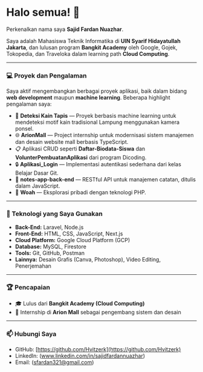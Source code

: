 # Halo semua! 👋

Perkenalkan nama saya **Sajid Fardan Nuazhar**.

Saya adalah Mahasiswa Teknik Informatika di **UIN Syarif Hidayatullah Jakarta**, dan lulusan program **Bangkit Academy** oleh Google, Gojek, Tokopedia, dan Traveloka dalam learning path **Cloud Computing**.

---

### 💻 Proyek dan Pengalaman

Saya aktif mengembangkan berbagai proyek aplikasi, baik dalam bidang **web development** maupun **machine learning**. Beberapa highlight pengalaman saya:

- 🚀 **Deteksi Kain Tapis** — Proyek berbasis machine learning untuk mendeteksi motif kain tradisional Lampung menggunakan kamera ponsel.
- 🌐 **ArionMall** — Project internship untuk modernisasi sistem manajemen dan desain website mall berbasis TypeScript.
- 📋 Aplikasi CRUD seperti **Daftar-Biodata-Siswa** dan **VolunterPembuatanAplikasi** dari program Dicoding.
- 🔒 **Aplikasi_Login** — Implementasi autentikasi sederhana dari kelas Belajar Dasar Git.
- 📒 **notes-app-back-end** — RESTful API untuk manajemen catatan, ditulis dalam JavaScript.
- 🌈 **Woah** — Eksplorasi pribadi dengan teknologi PHP.

---

### 🔧 Teknologi yang Saya Gunakan

- **Back-End:** Laravel, Node.js
- **Front-End:** HTML, CSS, JavaScript, Next.js
- **Cloud Platform:** Google Cloud Platform (GCP)
- **Database:** MySQL, Firestore
- **Tools:** Git, GitHub, Postman
- **Lainnya:** Desain Grafis (Canva, Photoshop), Video Editing, Penerjemahan

---

### 🏆 Pencapaian

- 🎓 Lulus dari **Bangkit Academy (Cloud Computing)**
- 🏢 Internship di **Arion Mall** sebagai pengembang sistem dan desain

---

### 📫 Hubungi Saya

- GitHub: [https://github.com/Hvitzerk](https://github.com/Hvitzerk)
- LinkedIn: (www.linkedin.com/in/sajidfardannuazhar)
- Email: (sfardan321@gmail.com)
